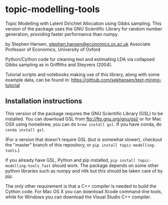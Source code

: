 # topic-modelling-tools
Topic Modelling with Latent Dirichlet Allocation using Gibbs sampling.
This version of the package uses the GNU Scientific Library for random number
generation, providing faster performance than numpy.

by Stephen Hansen, stephen.hansen@economics.ox.ac.uk
Associate Professor of Economics, University of Oxford

Python/Cython code for cleaning text and estimating LDA via collapsed Gibbs sampling as in Griffiths and Steyvers (2004).

Tutorial scripts and notebooks making use of this library, along with some
example data, can be found in:
https://github.com/sekhansen/text-mining-tutorial


## Installation instructions

This version of the package requires the GNU Scientific Library (GSL) to be
installed.  You can download GSL from ftp://ftp.gnu.org/gnu/gsl/ or 
for Mac OSX using homebrew, you can do `brew install gsl`. If you have conda,
do `conda install gsl`.  

(For a version that doesn't require GSL (but is somewhat slower), checkout the
"master" branch of this repository, or `pip install topic-modelling-tools`.)

If you already have GSL, Python and pip installed, `pip install topic-modelling-tools_fast`
should work.  The package depends on some other python libraries such as
numpy and nltk but this should be taken care of by pip.

The only other requirement is that a C++ compiler is needed to build the Cython
code.  For Mac OS X you can download Xcode command-line tools,
while for Windows you can download the Visual Studio C++ compiler.

